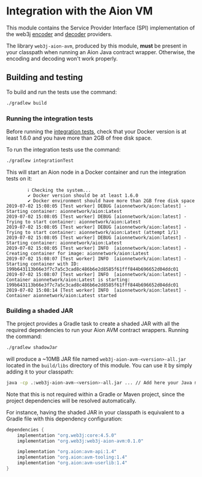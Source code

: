 Integration with the Aion VM
============================

This module contains the Service Provider Interface (SPI) implementation of the web3j 
[encoder](src/main/kotlin/org/web3j/aion/abi/avm/AbiFunctionEncoder.kt) and 
[decoder](src/main/kotlin/org/web3j/aion/abi/avm/AbiFunctionDecoder.kt) providers.

The library `web3j-aion-avm`, produced by this module, **must** be present in your 
classpath when running an Aion Java contract wrapper. Otherwise, the encoding and decoding 
won't work properly.

## Building and testing

To build and run the tests use the command:

```bash
./gradlew build
```

### Running the integration tests

Before running the [integration tests](src/integration-test/kotlin/org/web3j/aion/protocol/AvmIntegrationTest.kt), 
check that your Docker version is at least 1.6.0 and you have more than 2GB of free disk space. 

To run the integration tests use the command:

```bash
./gradlew integrationTest
```

This will start an Aion node in a Docker container and run the integration tests on it:

```
        ℹ︎ Checking the system...
        ✔ Docker version should be at least 1.6.0
        ✔ Docker environment should have more than 2GB free disk space
2019-07-02 15:08:05 [Test worker] DEBUG [aionnetwork/aion:latest] - Starting container: aionnetwork/aion:Latest
2019-07-02 15:08:05 [Test worker] DEBUG [aionnetwork/aion:latest] - Trying to start container: aionnetwork/aion:Latest
2019-07-02 15:08:05 [Test worker] DEBUG [aionnetwork/aion:latest] - Trying to start container: aionnetwork/aion:Latest (attempt 1/1)
2019-07-02 15:08:05 [Test worker] DEBUG [aionnetwork/aion:latest] - Starting container: aionnetwork/aion:Latest
2019-07-02 15:08:05 [Test worker] INFO  [aionnetwork/aion:latest] - Creating container for image: aionnetwork/aion:Latest
2019-07-02 15:08:07 [Test worker] INFO  [aionnetwork/aion:latest] - Starting container with ID: 199b643113b66e3f7c7a5c3cad8c486b6e2d8585f61fff844b696652d04ddc01
2019-07-02 15:08:07 [Test worker] INFO  [aionnetwork/aion:latest] - Container aionnetwork/aion:Latest is starting: 199b643113b66e3f7c7a5c3cad8c486b6e2d8585f61fff844b696652d04ddc01
2019-07-02 15:08:14 [Test worker] INFO  [aionnetwork/aion:latest] - Container aionnetwork/aion:Latest started
```

### Building a shaded JAR

The project provides a Gradle task to create a shaded JAR with all the required dependencies to run your 
Aion AVM contract wrappers. Running the command:

```bash
./gradlew shadowJar
```

will produce a ~10MB JAR file named `web3j-aion-avm-<version>-all.jar` located in the `build/libs` 
directory of this module. You can use it by simply adding it to your classpath:

```bash
java -cp .:web3j-aion-avm-<version>-all.jar ... // Add here your Java main class
```

Note that this is not required within a Gradle or Maven project, since the project dependencies will be resolved 
automatically.

For instance, having the shaded JAR in your classpath is equivalent to a Gradle file with this dependency configuration: 

```groovy
dependencies {
    implementation "org.web3j:core:4.5.0"
    implementation "org.web3j:web3j-aion-avm:0.1.0"

    implementation "org.aion:avm-api:1.4"
    implementation "org.aion:avm-tooling:1.4"
    implementation "org.aion:avm-userlib:1.4"
}
```
